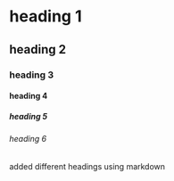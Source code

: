# heading 1
## heading 2
### heading 3
#### heading 4
##### heading 5
###### heading 6


added different headings using markdown
